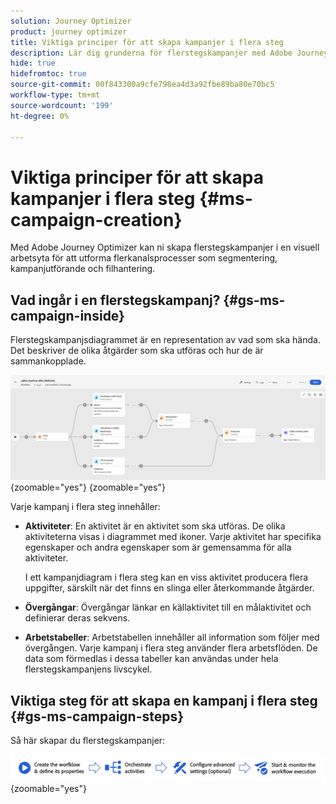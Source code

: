 ```yaml
---
solution: Journey Optimizer
product: journey optimizer
title: Viktiga principer för att skapa kampanjer i flera steg
description: Lär dig grunderna för flerstegskampanjer med Adobe Journey Optimizer
hide: true
hidefromtoc: true
source-git-commit: 00f843300a9cfe798ea4d3a92fbe89ba80e70bc5
workflow-type: tm+mt
source-wordcount: '199'
ht-degree: 0%

---
```



# Viktiga principer för att skapa kampanjer i flera steg {#ms-campaign-creation}

Med Adobe Journey Optimizer kan ni skapa flerstegskampanjer i en visuell arbetsyta för att utforma flerkanalsprocesser som segmentering, kampanjutförande och filhantering.

## Vad ingår i en flerstegskampanj? {#gs-ms-campaign-inside}

Flerstegskampanjsdiagrammet är en representation av vad som ska hända. Det beskriver de olika åtgärder som ska utföras och hur de är sammankopplade.

![](assets/workflow-example.png){zoomable="yes"} {zoomable="yes"}

Varje kampanj i flera steg innehåller:

* **Aktiviteter**: En aktivitet är en aktivitet som ska utföras. De olika aktiviteterna visas i diagrammet med ikoner. Varje aktivitet har specifika egenskaper och andra egenskaper som är gemensamma för alla aktiviteter.

  I ett kampanjdiagram i flera steg kan en viss aktivitet producera flera uppgifter, särskilt när det finns en slinga eller återkommande åtgärder.

* **Övergångar**: Övergångar länkar en källaktivitet till en målaktivitet och definierar deras sekvens.

* **Arbetstabeller**: Arbetstabellen innehåller all information som följer med övergången. Varje kampanj i flera steg använder flera arbetsflöden. De data som förmedlas i dessa tabeller kan användas under hela flerstegskampanjens livscykel.

## Viktiga steg för att skapa en kampanj i flera steg {#gs-ms-campaign-steps}

Så här skapar du flerstegskampanjer:

![](assets/workflow-creation-process.png){zoomable="yes"}

